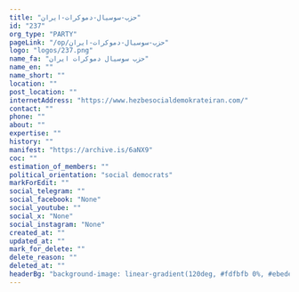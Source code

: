 ```yaml
---
title: "حزب-سوسیال-دموکرات-ایران"
id: "237"
org_type: "PARTY"
pageLink: "/op/حزب-سوسیال-دموکرات-ایران"
logo: "logos/237.png"
name_fa: "حزب سوسیال دموکرات ایران"
name_en: ""
name_short: ""
location: ""
post_location: ""
internetAddress: "https://www.hezbesocialdemokrateiran.com/"
contact: ""
phone: ""
about: ""
expertise: ""
history: ""
manifest: "https://archive.is/6aNX9"
coc: ""
estimation_of_members: ""
political_orientation: "social democrats"
markForEdit: ""
social_telegram: ""
social_facebook: "None"
social_youtube: ""
social_x: "None"
social_instagram: "None"
created_at: ""
updated_at: ""
mark_for_delete: ""
delete_reason: ""
deleted_at: ""
headerBg: "background-image: linear-gradient(120deg, #fdfbfb 0%, #ebedee 100%);"
---
```

